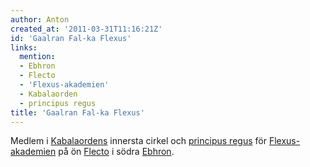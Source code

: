```yaml
---
author: Anton
created_at: '2011-03-31T11:16:21Z'
id: 'Gaalran Fal-ka Flexus'
links:
  mention:
  - Ebhron
  - Flecto
  - 'Flexus-akademien'
  - Kabalaorden
  - principus regus
title: 'Gaalran Fal-ka Flexus'
---
```


Medlem i [Kabalaordens] innersta cirkel och [principus regus] för [Flexus-akademien] på ön [Flecto]
i södra [Ebhron].

  [Kabalaordens]: Kabalaorden
  [principus regus]: principus_regus
  [Flexus-akademien]: Flexus-akademien
  [Flecto]: Flecto
  [Ebhron]: Ebhron
